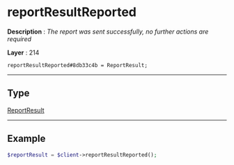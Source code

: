 # reportResultReported

**Description** : *The report was sent successfully, no further actions are required*

**Layer** : 214

```tl
reportResultReported#8db33c4b = ReportResult;
```

---

## Type

[ReportResult](type/ReportResult)

---

## Example

```php
$reportResult = $client->reportResultReported();
```